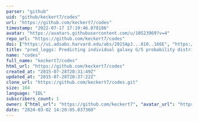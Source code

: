 ```yaml
---
parser: "github"
uid: "github/keckert7/codes"
url: "https://github.com/keckert7/codes"
timestamp: "2022-07-17 17:19:46.078186"
avatar: "https://avatars.githubusercontent.com/u/10523969?v=4"
repo_url: "https://github.com/keckert7/codes"
doi: ["https://ui.adsabs.harvard.edu/abs/2015ApJ...810..166E", "https://ui.adsabs.harvard.edu/abs/2015ApJ...810..166E", "https://ui.adsabs.harvard.edu/abs/2017ascl.soft10024E/abstract"]
title: "pred_loggs: Predicting individual galaxy G/S probability distributions"
name: "codes"
full_name: "keckert7/codes"
html_url: "https://github.com/keckert7/codes"
created_at: "2015-07-28T20:31:49Z"
updated_at: "2015-07-28T20:37:22Z"
clone_url: "https://github.com/keckert7/codes.git"
size: 164
language: "IDL"
subscribers_count: 1
owner: {"html_url": "https://github.com/keckert7", "avatar_url": "https://avatars.githubusercontent.com/u/10523969?v=4", "login": "keckert7", "type": "User"}
date: "2024-03-02 14:20:05.037360"
---
```

